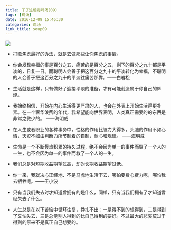 ```yaml
---
title: 干了这碗毒鸡汤(09)
tags: [鸡汤]
date: 2016-12-09 15:46:30
categories: 鸡汤
link_title: soup09
---
```

![](http://onxkn9cbz.bkt.clouddn.com/photo05.jpg)

- 打败焦虑最好的办法，就是去做那些让你焦虑的事情。

- 你会发现幸福的事是百分之五，痛苦的是百分之五，剩下的百分之九十都是平淡的，日复一日。而聪明人会善于把这百分之九十的平淡转化为幸福，不聪明的人会善于把这百分之九十的平淡往痛苦那靠。——白岩松

- 生活就是这样，只有做好了迎接平淡的准备，才有可能创造属于你自己的辉煌。

<!--more-->

- 我始终相信，开始在内心生活得更严肃的人，也会在外表上开始生活得更朴素。在一个奢华浪费的年代，我希望能向世界表明，人类真正需要的的东西是非常之微少的。 ——海明威

- 在人生或者职业的各种事务中，性格的作用比智力大得多，头脑的作用不如心情，天资不如由判断力所节制着的自制，耐心和规律。 ——海明威

- 生命是一个不断慢热积累的持久过程，绝不会因为单一的事件而毁了一个人的一生，也不会因为单一的事件而救了一个人的一生。


- 我们总是对短期收益期望过高，却对长期收益期望过低。

- 你一来，我就决心正经地、不是马虎地生活下去，哪怕要费心费力呢，哪怕我去牺牲呢。——王小波


- 只有当我们失去时才知道曾拥有的是什么，同样，只有当我们拥有了才知道曾经失去了什么。

- 人生总是在以下苦恼中循环往复，挣扎不出：一是得不到的想得到，二是得到了又怕失去，三是总觉别人得到的比自己得到的要好。不过最大的悲哀莫过于得到的原来不是真正自己想要的。
